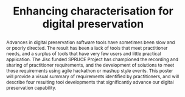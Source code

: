 ---
abstract: Advances in digital preservation software tools have sometimes been slow
  and or poorly directed. The result has been a lack of tools that meet practitioner
  needs, and a surplus of tools that have very few users and little practical application.
  The Jisc funded SPRUCE Project has championed the recording and sharing of practitioner
  requirements, and the development of solutions to meet those requirements using
  agile hackathon or mashup style events. This poster will provide a visual summary
  of requirements identified by practitioners, and will describe four resulting tool
  developments that significantly advance our digital preservation capability.
creators:
- Wheathley, Paul
- McGath, Gary
- Petrov, Petar
date: null
document_url: https://services.phaidra.univie.ac.at/api/object/o:378036/download
grand_parent: iPRES
institutions: []
keywords:
- digital preservation
- hackathon
- mashup
- user requirements
- digital preservation tools
- lisbon
landing_page_url: https://phaidra.univie.ac.at/o:378036
language: eng
layout: publication
license: CC BY-SA 2.0 AT
notes_url: null
parent: iPRES 2013
presentation_url: null
publication_type: poster
size: 440999
source_name: iPRES
title: Enhancing characterisation for digital preservation
year: 2013
---